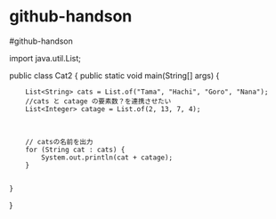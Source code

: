 # github-handson
#github-handson


import java.util.List;

public class Cat2 {
    public static void main(String[] args) {


        List<String> cats = List.of("Tama", "Hachi", "Goro", "Nana");
        //cats と catage の要素数？を連携させたい
        List<Integer> catage = List.of(2, 13, 7, 4);

        

        // catsの名前を出力
        for (String cat : cats) {
            System.out.println(cat + catage);
        }


    }
}
